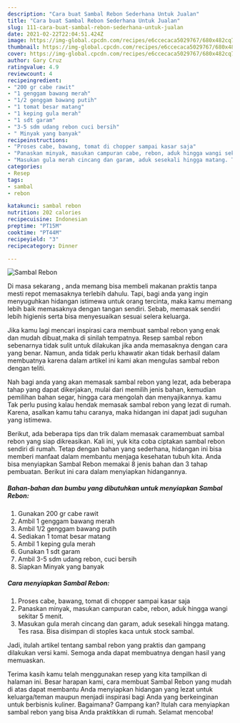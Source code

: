 ```yaml
---
description: "Cara buat Sambal Rebon Sederhana Untuk Jualan"
title: "Cara buat Sambal Rebon Sederhana Untuk Jualan"
slug: 111-cara-buat-sambal-rebon-sederhana-untuk-jualan
date: 2021-02-22T22:04:51.424Z
image: https://img-global.cpcdn.com/recipes/e6ccecaca5029767/680x482cq70/sambal-rebon-foto-resep-utama.jpg
thumbnail: https://img-global.cpcdn.com/recipes/e6ccecaca5029767/680x482cq70/sambal-rebon-foto-resep-utama.jpg
cover: https://img-global.cpcdn.com/recipes/e6ccecaca5029767/680x482cq70/sambal-rebon-foto-resep-utama.jpg
author: Gary Cruz
ratingvalue: 4.9
reviewcount: 4
recipeingredient:
- "200 gr cabe rawit"
- "1 genggam bawang merah"
- "1/2 genggam bawang putih"
- "1 tomat besar matang"
- "1 keping gula merah"
- "1 sdt garam"
- "3-5 sdm udang rebon cuci bersih"
- " Minyak yang banyak"
recipeinstructions:
- "Proses cabe, bawang, tomat di chopper sampai kasar saja"
- "Panaskan minyak, masukan campuran cabe, rebon, aduk hingga wangi sekitar 5 menit."
- "Masukan gula merah cincang dan garam, aduk sesekali hingga matang. Tes rasa. Bisa disimpan di stoples kaca untuk stock sambal."
categories:
- Resep
tags:
- sambal
- rebon

katakunci: sambal rebon 
nutrition: 202 calories
recipecuisine: Indonesian
preptime: "PT15M"
cooktime: "PT44M"
recipeyield: "3"
recipecategory: Dinner

---
```



![Sambal Rebon](https://img-global.cpcdn.com/recipes/e6ccecaca5029767/680x482cq70/sambal-rebon-foto-resep-utama.jpg)

Di masa  sekarang , anda memang bisa membeli makanan praktis tanpa mesti repot memasaknya terlebih dahulu. Tapi, bagi anda yang ingin menyuguhkan hidangan istimewa untuk orang tercinta, maka kamu memang lebih baik memasaknya dengan tangan sendiri. Sebab, memasak sendiri lebih higienis serta bisa menyesuaikan sesuai selera keluarga.

Jika kamu lagi mencari inspirasi cara membuat sambal rebon yang enak dan mudah dibuat,maka di sinilah tempatnya. Resep sambal rebon  sebenarnya tidak sulit untuk dilakukan jika anda memasaknya dengan cara yang benar. Namun, anda tidak perlu khawatir akan tidak berhasil dalam membuatnya 
karena dalam artikel ini kami akan mengulas sambal rebon dengan teliti.  



Nah bagi anda yang akan memasak sambal rebon yang lezat, ada beberapa tahap yang dapat dikerjakan, mulai dari memilih jenis bahan, kemudian pemilihan bahan segar, hingga cara mengolah dan menyajikannya. kamu Tak perlu pusing kalau hendak memasak sambal rebon yang lezat di rumah. Karena, asalkan kamu  tahu caranya, maka hidangan ini dapat jadi suguhan yang istimewa.

Berikut, ada beberapa tips dan trik dalam memasak caramembuat sambal rebon yang siap dikreasikan. Kali ini, yuk kita coba ciptakan sambal rebon sendiri di rumah. Tetap dengan bahan yang sederhana, hidangan ini bisa memberi manfaat dalam membantu menjaga kesehatan tubuh kita. Anda bisa menyiapkan Sambal Rebon memakai 8 jenis bahan dan 3 tahap pembuatan. Berikut ini cara dalam menyiapkan hidangannya.

<!--inarticleads1-->

##### Bahan-bahan dan bumbu yang dibutuhkan untuk menyiapkan Sambal Rebon:

1. Gunakan 200 gr cabe rawit
1. Ambil 1 genggam bawang merah
1. Ambil 1/2 genggam bawang putih
1. Sediakan 1 tomat besar matang
1. Ambil 1 keping gula merah
1. Gunakan 1 sdt garam
1. Ambil 3-5 sdm udang rebon, cuci bersih
1. Siapkan  Minyak yang banyak




<!--inarticleads2-->

##### Cara menyiapkan Sambal Rebon:

1. Proses cabe, bawang, tomat di chopper sampai kasar saja
1. Panaskan minyak, masukan campuran cabe, rebon, aduk hingga wangi sekitar 5 menit.
1. Masukan gula merah cincang dan garam, aduk sesekali hingga matang. Tes rasa. Bisa disimpan di stoples kaca untuk stock sambal.




Jadi, itulah artikel tentang  sambal rebon  yang praktis dan gampang dilakukan versi kami. Semoga anda dapat membuatnya dengan hasil yang memuaskan. 

Terima kasih kamu telah menggunakan resep yang kita tampilkan di halaman ini. Besar harapan kami, cara membuat  Sambal Rebon yang mudah di atas dapat membantu Anda menyiapkan hidangan yang lezat untuk keluarga/teman maupun menjadi inspirasi bagi Anda yang berkeinginan untuk berbisnis kuliner. Bagaimana? Gampang kan? Itulah cara menyiapkan sambal rebon yang bisa Anda praktikkan di rumah. Selamat mencoba!

